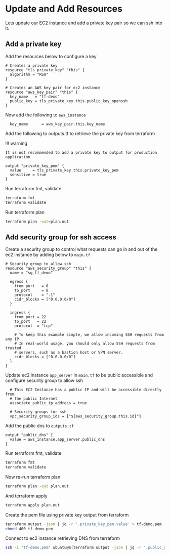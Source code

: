 # Update and Add Resources

Lets update our EC2 instance and add a private key pair so we can ssh into it.

## Add a private key

Add the resources below to configure a key

```hcl
# Creates a private key
resource "tls_private_key" "this" {
  algorithm = "RSA"
}

# Creates an AWS key pair for ec2 instance
resource "aws_key_pair" "this" {
  key_name   = "tf-demo"
  public_key = tls_private_key.this.public_key_openssh
}
```

Now add the following to `aws_instance`

```hcl
  key_name      = aws_key_pair.this.key_name
```

Add the following to outputs.tf to retrieve the private key from terraform

!!! warning

    It is not recommended to add a private key to output for production application


```hcl
output "private_key_pem" {
  value     = tls_private_key.this.private_key_pem
  sensitive = true
}
```

Run terraform fmt, validate

```bash
terraform fmt
terraform validate
```

Run terraform plan

```bash
terraform plan -out=plan.out
```

## Add security group for ssh access

Create a security group to control what requests can go in and out of the ec2 instance by adding below to `main.tf`

```hcl
# Security group to allow ssh
resource "aws_security_group" "this" {
  name = "sg_tf_demo"

  egress {
    from_port   = 0
    to_port     = 0
    protocol    = "-1"
    cidr_blocks = ["0.0.0.0/0"]
  }

  ingress {
    from_port = 22
    to_port   = 22
    protocol  = "tcp"

    # To keep this example simple, we allow incoming SSH requests from any IP. 
    # In real-world usage, you should only allow SSH requests from trusted 
    # servers, such as a bastion host or VPN server.
    cidr_blocks = ["0.0.0.0/0"]
  }
}
```

Update ec2 instance `app_server` in `main.tf` to be public accessible and configure security group to allow ssh

```hcl
  # This EC2 Instance has a public IP and will be accessible directly from 
  # the public Internet
  associate_public_ip_address = true

  # Security groups for ssh
  vpc_security_group_ids = ["${aws_security_group.this.id}"]  
```

Add the public dns to `outputs.tf`

```hcl
output "public_dns" {
  value = aws_instance.app_server.public_dns
}
```

Run terraform fmt, validate

```bash
terraform fmt
terraform validate
```

Now re-run terraform plan

```bash
terraform plan -out plan.out
```

And terraform apply

```bash
terraform apply plan.out
```

Create the pem file using private key output from terraform

```bash
terraform output -json | jq -r '.private_key_pem.value' > tf-demo.pem
chmod 400 tf-demo.pem
```

Connect to ec2 instance retrieving DNS from terraform

```bash
ssh -i "tf-demo.pem" ubuntu@$(terraform output -json | jq -r '.public_dns.value')
```